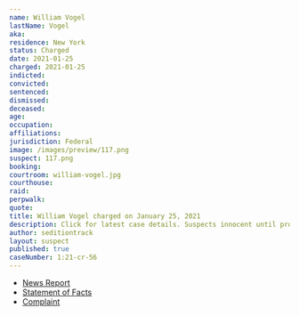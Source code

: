 ```yaml
---
name: William Vogel
lastName: Vogel
aka:
residence: New York
status: Charged
date: 2021-01-25
charged: 2021-01-25
indicted:
convicted: 
sentenced: 
dismissed: 
deceased:
age:
occupation:
affiliations:
jurisdiction: Federal
image: /images/preview/117.png
suspect: 117.png
booking:
courtroom: william-vogel.jpg
courthouse:
raid:
perpwalk:
quote:
title: William Vogel charged on January 25, 2021
description: Click for latest case details. Suspects innocent until proven guilty.
author: seditiontrack
layout: suspect
published: true
caseNumber: 1:21-cr-56
---
```

- [News Report](https://www.msn.com/en-us/news/crime/dutchess-man-charged-for-taking-part-in-capitol-riot-fbi/ar-BB1d9jwd)
- [Statement of Facts](https://www.justice.gov/opa/page/file/1360591/download)
- [Complaint](https://www.justice.gov/opa/page/file/1360591/download)
